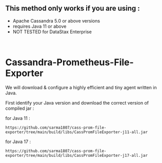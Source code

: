 ## This method only works if you are using :
- Apache Cassandra 5.0 or above versions
- requires Java 11 or above
- NOT TESTED for DataStax Enterprise

<br>

# Cassandra-Prometheus-File-Exporter

We will download & configure a highly efficient and tiny agent written in Java.

First identify your Java version and download the correct version of compiled jar :

for Java 11 : 
```
https://github.com/sarma1807/cass-prom-file-exporter/tree/main/build/libs/CassPromFileExporter-j11-all.jar
```

for Java 17 : 
```
https://github.com/sarma1807/cass-prom-file-exporter/tree/main/build/libs/CassPromFileExporter-j17-all.jar
```
